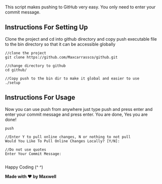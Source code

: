 This script makes pushing to GitHub very easy.
You only need to enter your commit message.


## Instructions For Setting Up

Clone the project and cd into github directory and copy 
push executable file to the bin directory so
that it can be accessible globally

```
//clone the project
git clone https://github.com/Maxcarrassco/github.git

//change directory to github
cd github/

//Copy push to the bin dir to make it global and easier to use
./setup

```

## Instructions For Usage

Now you can use push from anywhere just type
push and press enter and enter your commit message
and press enter. You are done, Yes you are done!


```
push

//Enter Y to pull online changes, N or nothing to not pull
Would You Like To Pull Online Changes Locally? [Y/N]:

//Do not use quotes
Enter Your Commit Message: 


```

Happy Coding (^ ^)

**Made with ❤️ by Maxwell**
